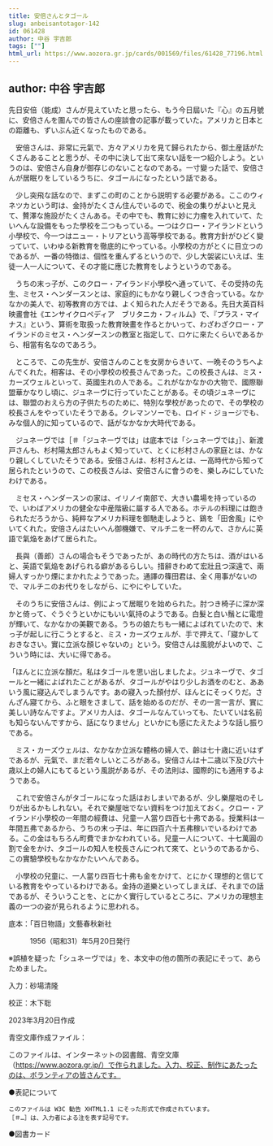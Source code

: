 ```yaml
---
title: 安倍さんとタゴール
slug: anbeisantotagor-142
id: 061428
author: 中谷 宇吉郎
tags: [""]
html_url: https://www.aozora.gr.jp/cards/001569/files/61428_77196.html
---
```


## author: 中谷 宇吉郎

先日安倍（能成）さんが見えていたと思ったら、もう今日屆いた『心』の五月號に、安倍さんを圍んでの皆さんの座談會の記事が載っていた。アメリカと日本との距離も、ずいぶん近くなったものである。

　安倍さんは、非常に元氣で、方々アメリカを見て歸られたから、御土産話がたくさんあることと思うが、その中に決して出て來ない話を一つ紹介しよう。というのは、安倍さん自身が御存じのないことなのである。一寸變った話で、安倍さんが居眠りをしているうちに、タゴールになったという話である。

　少し突飛な話なので、まずこの町のことから説明する必要がある。ここのウィネツカという町は、金持がたくさん住んでいるので、税金の集りがよいと見えて、贅澤な施設がたくさんある。その中でも、教育に妙に力瘤を入れていて、たいへんな設備をもった學校を二つもっている。一つはクロー・アイランドという小學校で、今一つはニュー・トリアという高等學校である。教育方針がひどく變っていて、いわゆる新教育を徹底的にやっている。小學校の方がとくに目立つのであるが、一番の特徴は、個性を重んずるというので、少し大袈裟にいえば、生徒一人一人について、その才能に應じた教育をしようというのである。

　うちの末っ子が、このクロー・アイランド小學校へ通っていて、その受持の先生、ミセス・ヘンダースンとは、家庭的にもかなり親しくつき合っている。なかなかの美人で、初等教育の方では、よく知られた人だそうである。先日大英百科映畫會社《エンサイクロペディア　ブリタニカ・フィルム》で、『プラス・マイナス』という、算術を取扱った教育映畫を作るとかいって、わざわざクロー・アイランドのミセス・ヘンダースンの教室と指定して、ロケに來たくらいであるから、相當有名なのであろう。

　ところで、この先生が、安倍さんのことを女房からきいて、一晩そのうちへよんでくれた。相客は、その小學校の校長さんであった。この校長さんは、ミス・カーズウェルといって、英國生れの人である。これがなかなかの大物で、國際聯盟華かなりし頃に、ジュネーヴに行っていたことがある。その頃ジュネーヴには、聯盟のおえら方の子供たちのために、特別な學校があったので、その學校の校長さんをやっていたそうである。クレマンソーでも、ロイド・ジョージでも、みな個人的に知っているので、話がなかなか大時代である。

　ジュネーヴでは［＃「ジュネーヴでは」は底本では「シュネーヴでは」］、新渡戸さんも、杉村陽太郎さんもよく知っていて、とくに杉村さんの家庭とは、かなり親しくしていたそうである。安倍さんは、杉村さんとは、一高時代から知って居られたというので、この校長さんは、安倍さんに會うのを、樂しみにしていたわけである。

　ミセス・ヘンダースンの家は、イリノイ南部で、大きい農場を持っているので、いわばアメリカの健全な中産階級に屬する人である。ホテルの料理には飽きられただろうから、純粹なアメリカ料理を御馳走しようと、鷄を「田舍風」にやいてくれた。安倍さんはたいへん御機嫌で、マルチニを一杯のんで、さかんに英語で氣焔をあげて居られた。

　長與（善郎）さんの場合もそうであったが、あの時代の方たちは、酒がはいると、英語で氣焔をあげられる癖があるらしい。措辭きわめて宏壯且つ深遠で、兩婦人すっかり煙にまかれたようであった。通譯の篠田君は、全く用事がないので、マルチニのお代りをしながら、にやにやしていた。

　そのうちに安倍さんは、例によって居眠りを始められた。肘つき椅子に深か深かと倚って、ぐうぐうといかにもいい氣持のようである。白髮と白い鬚とに電燈が輝いて、なかなかの美觀である。うちの娘たちも一緒によばれていたので、末っ子が起しに行こうとすると、ミス・カーズウェルが、手で押えて、「寢かしておきなさい。實に立派な顏じゃないの」という。安倍さんは風貌がよいので、こういう時には、大いに得である。

「ほんとに立派な顏だ。私はタゴールを思い出しましたよ。ジュネーヴで、タゴールと一緒によばれたことがあるが、タゴールがやはり少しお酒をのむと、ああいう風に寢込んでしまうんです。あの寢入った顏付が、ほんとにそっくりだ。さんざん寢てから、ふと眼をさまして、話を始めるのだが、その一言一言が、實に美しい詩なんですよ。アメリカ人は、タゴールなんていっても、たいていは名前も知らないんですから、話になりません」といかにも感にたえたような話し振りである。

　ミス・カーズウェルは、なかなか立派な體格の婦人で、齡は七十歳に近いはずであるが、元氣で、まだ若々しいところがある。安倍さんは十二歳以下及び六十歳以上の婦人にもてるという風説があるが、その法則は、國際的にも通用するようである。

　これで安倍さんがタゴールになった話はおしまいであるが、少し樂屋咄のそしりが出るかもしれない。それで樂屋咄でない資料をつけ加えておく。クロー・アイランド小學校の一年間の經費は、兒童一人當り四百七十弗である。授業料は一年間五弗であるから、うちの末っ子は、年に四百六十五弗稼いでいるわけである。この金はもちろん町費でまかなわれている。兒童一人について、十七萬圓の割で金をかけ、タゴールの知人を校長さんにつれて來て、というのであるから、この實驗學校もなかなかたいへんである。

　小學校の兒童に、一人當り四百七十弗も金をかけて、とにかく理想的と信じている教育をやっているわけである。金持の道樂といってしまえば、それまでの話であるが、そういうことを、とにかく實行しているところに、アメリカの理想主義の一つの姿が見られるように思われる。













底本：「百日物語」文藝春秋新社

　　　1956（昭和31）年5月20日発行

※誤植を疑った「シュネーヴでは」を、本文中の他の箇所の表記にそって、あらためました。

入力：砂場清隆

校正：木下聡

2023年3月20日作成

青空文庫作成ファイル：

このファイルは、インターネットの図書館、青空文庫（https://www.aozora.gr.jp/）で作られました。入力、校正、制作にあたったのは、ボランティアの皆さんです。











●表記について


	このファイルは W3C 勧告 XHTML1.1 にそった形式で作成されています。
	［＃…］は、入力者による注を表す記号です。







●図書カード